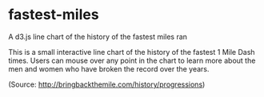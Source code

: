 # fastest-miles
A d3.js line chart of the history of the fastest miles ran

This is a small interactive line chart of the history of the fastest 1 Mile Dash times. 
Users can mouse over any point in the chart to learn more about the men and women who have broken the record over the years.

(Source: http://bringbackthemile.com/history/progressions)
